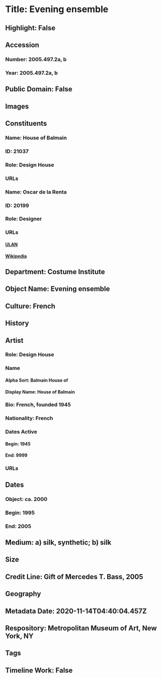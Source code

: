 # Title: Evening ensemble
## Highlight: False
## Accession
### Number: 2005.497.2a, b
### Year: 2005.497.2a, b
## Public Domain: False
## Images
## Constituents
### Name: House of Balmain
### ID: 21037
### Role: Design House
### URLs
### Name: Oscar de la Renta
### ID: 20199
### Role: Designer
### URLs
#### [ULAN](http://vocab.getty.edu/page/ulan/500273034)
#### [Wikipedia](https://www.wikidata.org/wiki/Q288029)
## Department: Costume Institute
## Object Name: Evening ensemble
## Culture: French
## History
## Artist
### Role: Design House
### Name
#### Alpha Sort: Balmain House of
#### Display Name: House of Balmain
### Bio: French, founded 1945
### Nationality: French
### Dates Active
#### Begin: 1945
#### End: 9999
### URLs
## Dates
### Object: ca. 2000
### Begin: 1995
### End: 2005
## Medium: a) silk, synthetic; b) silk
## Size
## Credit Line: Gift of Mercedes T. Bass, 2005
## Geography
## Metadata Date: 2020-11-14T04:40:04.457Z
## Respository: Metropolitan Museum of Art, New York, NY
## Tags
## Timeline Work: False